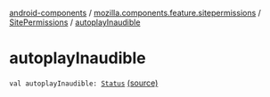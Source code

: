 [android-components](../../index.md) / [mozilla.components.feature.sitepermissions](../index.md) / [SitePermissions](index.md) / [autoplayInaudible](./autoplay-inaudible.md)

# autoplayInaudible

`val autoplayInaudible: `[`Status`](-status/index.md) [(source)](https://github.com/mozilla-mobile/android-components/blob/master/components/feature/sitepermissions/src/main/java/mozilla/components/feature/sitepermissions/SitePermissions.kt#L25)